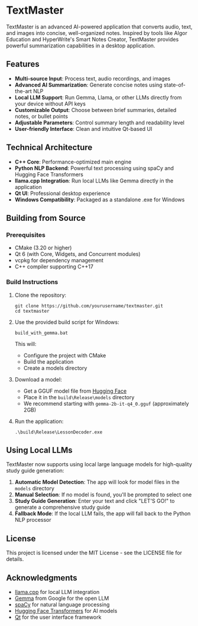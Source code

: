 # TextMaster

TextMaster is an advanced AI-powered application that converts audio, text, and images into concise, well-organized notes. Inspired by tools like Algor Education and HyperWrite's Smart Notes Creator, TextMaster provides powerful summarization capabilities in a desktop application.

## Features

- **Multi-source Input**: Process text, audio recordings, and images
- **Advanced AI Summarization**: Generate concise notes using state-of-the-art NLP
- **Local LLM Support**: Run Gemma, Llama, or other LLMs directly from your device without API keys
- **Customizable Output**: Choose between brief summaries, detailed notes, or bullet points
- **Adjustable Parameters**: Control summary length and readability level
- **User-friendly Interface**: Clean and intuitive Qt-based UI

## Technical Architecture

- **C++ Core**: Performance-optimized main engine
- **Python NLP Backend**: Powerful text processing using spaCy and Hugging Face Transformers
- **llama.cpp Integration**: Run local LLMs like Gemma directly in the application
- **Qt UI**: Professional desktop experience
- **Windows Compatibility**: Packaged as a standalone .exe for Windows

## Building from Source

### Prerequisites

- CMake (3.20 or higher)
- Qt 6 (with Core, Widgets, and Concurrent modules)
- vcpkg for dependency management
- C++ compiler supporting C++17

### Build Instructions

1. Clone the repository:
   ```
   git clone https://github.com/yourusername/textmaster.git
   cd textmaster
   ```

2. Use the provided build script for Windows:
   ```
   build_with_gemma.bat
   ```

   This will:
   - Configure the project with CMake
   - Build the application
   - Create a models directory

3. Download a model:
   - Get a GGUF model file from [Hugging Face](https://huggingface.co/google/gemma-2b-it-gguf/tree/main)
   - Place it in the `build\Release\models` directory
   - We recommend starting with `gemma-2b-it-q4_0.gguf` (approximately 2GB)

4. Run the application:
   ```
   .\build\Release\LessonDecoder.exe
   ```

## Using Local LLMs

TextMaster now supports using local large language models for high-quality study guide generation:

1. **Automatic Model Detection**: The app will look for model files in the `models` directory
2. **Manual Selection**: If no model is found, you'll be prompted to select one
3. **Study Guide Generation**: Enter your text and click "LET'S GO!" to generate a comprehensive study guide
4. **Fallback Mode**: If the local LLM fails, the app will fall back to the Python NLP processor

## License

This project is licensed under the MIT License - see the LICENSE file for details.

## Acknowledgments

- [llama.cpp](https://github.com/ggml-org/llama.cpp) for local LLM integration
- [Gemma](https://blog.google/technology/developers/gemma-open-models/) from Google for the open LLM
- [spaCy](https://spacy.io/) for natural language processing
- [Hugging Face Transformers](https://huggingface.co/transformers/) for AI models
- [Qt](https://www.qt.io/) for the user interface framework
